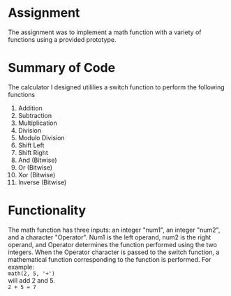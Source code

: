 # Assignment
The assignment was to implement a math function with a variety of functions using a provided prototype.
# Summary of Code
The calculator I designed utililies a switch function to perform the following functions
  1. Addition
  2. Subtraction
  3. Multiplication
  4. Division
  5. Modulo Division
  6. Shift Left
  7. Shift Right
  8. And (Bitwise)
  9. Or (Bitwise)
  10. Xor (Bitwise)
  11. Inverse (Bitwise)
# Functionality
The math function has three inputs: an integer "num1", an integer "num2", and a character "Operator". Num1 is the left operand, num2 is the right operand, and Operator determines the function performed using the two integers. When the Operator character is passed to the switch function, a mathematical function corresponding to the function is performed. For example:<br/>
`math(2, 5, '+')`<br/>
will add 2 and 5.<br/>
`2 + 5 = 7`
